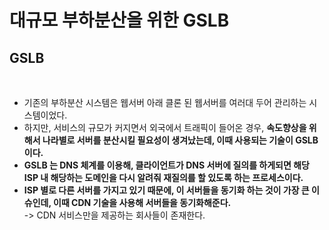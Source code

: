 # 대규모 부하분산을 위한 GSLB

## GSLB

<figure><img src="../../../.gitbook/assets/스크린샷 2024-01-14 09.50.02.png" alt=""><figcaption></figcaption></figure>

* 기존의 부하분산 시스템은 웹서버 아래 클론 된 웹서버를 여러대 두어 관리하는 시스템이었다.&#x20;
* 하지만, 서비스의 규모가 커지면서 외국에서 트래픽이 들어온 경우, **속도향상을 위해서 나라별로 서버를 분산시킬 필요성이 생겨났는데, 이때 사용되는 기술이 GSLB 이다.**&#x20;
* **GSLB 는 DNS 체계를 이용해, 클라이언트가 DNS 서버에 질의를 하게되면 해당 ISP 내 해당하는 도메인을 다시 알려줘 재질의를 할 있도록 하는 프로세스이다.**&#x20;
* **ISP 별로 다른 서버를 가지고 있기 때문에, 이 서버들을 동기화 하는 것이 가장 큰 이슈인데, 이때 CDN 기술을 사용해 서버들을 동기화해준다.** \
  \-> CDN 서비스만을 제공하는 회사들이 존재한다.&#x20;

<figure><img src="../../../.gitbook/assets/스크린샷 2024-01-14 09.55.06.png" alt=""><figcaption></figcaption></figure>
